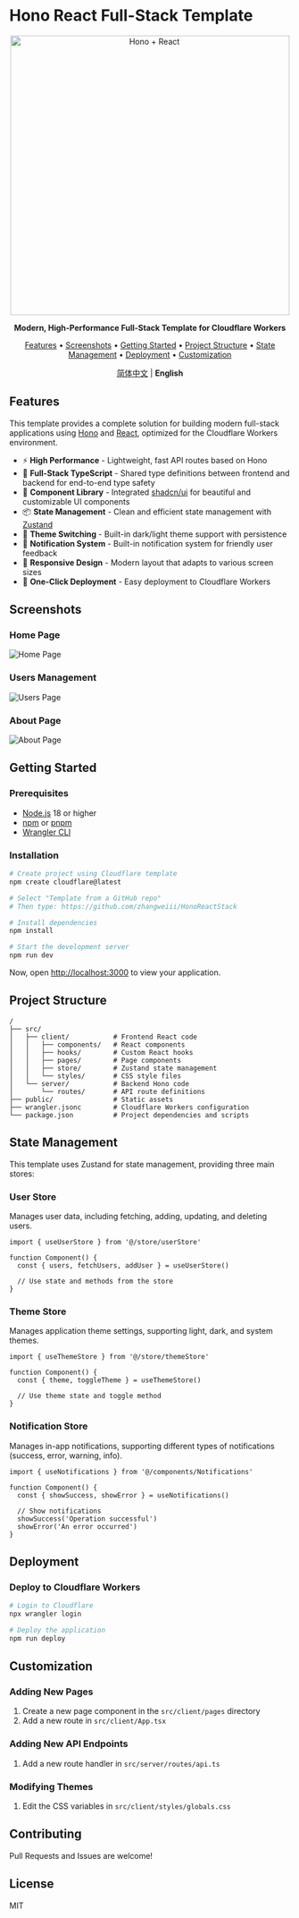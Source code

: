 # Hono React Full-Stack Template

<p align="center">
  <img src="https://raw.githubusercontent.com/honojs/hono/main/docs/images/hono-title.png" width="500" alt="Hono + React">
</p>

<p align="center">
  <b>Modern, High-Performance Full-Stack Template for Cloudflare Workers</b>
</p>

<p align="center">
  <a href="#features">Features</a> •
  <a href="#screenshots">Screenshots</a> •
  <a href="#getting-started">Getting Started</a> •
  <a href="#project-structure">Project Structure</a> •
  <a href="#state-management">State Management</a> •
  <a href="#deployment">Deployment</a> •
  <a href="#customization">Customization</a>
</p>

<p align="center">
  <a href="./README.zh-CN.md">简体中文</a> | <b>English</b>
</p>

## Features

This template provides a complete solution for building modern full-stack applications using [Hono](https://hono.dev/) and [React](https://react.dev/), optimized for the Cloudflare Workers environment.

- ⚡️ **High Performance** - Lightweight, fast API routes based on Hono
- 🔄 **Full-Stack TypeScript** - Shared type definitions between frontend and backend for end-to-end type safety
- 🧩 **Component Library** - Integrated [shadcn/ui](https://ui.shadcn.com/) for beautiful and customizable UI components
- 📦 **State Management** - Clean and efficient state management with [Zustand](https://zustand-demo.pmnd.rs/)
- 🎨 **Theme Switching** - Built-in dark/light theme support with persistence
- 🔔 **Notification System** - Built-in notification system for friendly user feedback
- 📱 **Responsive Design** - Modern layout that adapts to various screen sizes
- 🚀 **One-Click Deployment** - Easy deployment to Cloudflare Workers

## Screenshots

### Home Page
![Home Page](./docs/screenshots/en/home.png)

### Users Management
![Users Page](./docs/screenshots/en/users.png)

### About Page
![About Page](./docs/screenshots/en/about.png)

## Getting Started

### Prerequisites

- [Node.js](https://nodejs.org/) 18 or higher
- [npm](https://www.npmjs.com/) or [pnpm](https://pnpm.io/)
- [Wrangler CLI](https://developers.cloudflare.com/workers/wrangler/install-and-update/)

### Installation

```bash
# Create project using Cloudflare template
npm create cloudflare@latest

# Select "Template from a GitHub repo"
# Then type: https://github.com/zhangweiii/HonoReactStack

# Install dependencies
npm install

# Start the development server
npm run dev
```

Now, open [http://localhost:3000](http://localhost:3000) to view your application.

## Project Structure

```
/
├── src/
│   ├── client/           # Frontend React code
│   │   ├── components/   # React components
│   │   ├── hooks/        # Custom React hooks
│   │   ├── pages/        # Page components
│   │   ├── store/        # Zustand state management
│   │   └── styles/       # CSS style files
│   └── server/           # Backend Hono code
│       └── routes/       # API route definitions
├── public/               # Static assets
├── wrangler.jsonc        # Cloudflare Workers configuration
└── package.json          # Project dependencies and scripts
```

## State Management

This template uses Zustand for state management, providing three main stores:

### User Store

Manages user data, including fetching, adding, updating, and deleting users.

```tsx
import { useUserStore } from '@/store/userStore'

function Component() {
  const { users, fetchUsers, addUser } = useUserStore()
  
  // Use state and methods from the store
}
```

### Theme Store

Manages application theme settings, supporting light, dark, and system themes.

```tsx
import { useThemeStore } from '@/store/themeStore'

function Component() {
  const { theme, toggleTheme } = useThemeStore()
  
  // Use theme state and toggle method
}
```

### Notification Store

Manages in-app notifications, supporting different types of notifications (success, error, warning, info).

```tsx
import { useNotifications } from '@/components/Notifications'

function Component() {
  const { showSuccess, showError } = useNotifications()
  
  // Show notifications
  showSuccess('Operation successful')
  showError('An error occurred')
}
```

## Deployment

### Deploy to Cloudflare Workers

```bash
# Login to Cloudflare
npx wrangler login

# Deploy the application
npm run deploy
```

## Customization

### Adding New Pages

1. Create a new page component in the `src/client/pages` directory
2. Add a new route in `src/client/App.tsx`

### Adding New API Endpoints

1. Add a new route handler in `src/server/routes/api.ts`

### Modifying Themes

1. Edit the CSS variables in `src/client/styles/globals.css`

## Contributing

Pull Requests and Issues are welcome!

## License

MIT
